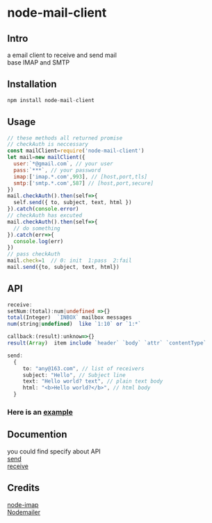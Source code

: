 # node-mail-client
## Intro
a email client to receive and send mail  
base IMAP and SMTP
## Installation
``` js
npm install node-mail-client
```
## Usage
```js
// these methods all returned promise
// checkAuth is neccessary
const mailClient=require('node-mail-client')
let mail=new mailClient({
  user:`*@gmail.com`, // your user 
  pass:`***`, // your password
  imap:['imap.*.com',993], // [host,port,tls]
  smtp:['smtp.*.com',587] // [host,port,secure]
})
mail.checkAuth().then(self=>{
  self.send({ to, subject, text, html })
}).catch(console.error)
// checkAuth has excuted
mail.checkAuth().then(self=>{
  // do something
}).catch(err=>{
  console.log(err)  
})
// pass checkAuth
mail.check=1  // 0: init  1:pass  2:fail
mail.send({to, subject, text, html})
```
## API
```ts
receive:
setNum:(total):num|undefined =>{}
total(Integer)  `INBOX` mailbox messages 
num(string|undefined)  like `1:10` or `1:*`

callback:(result):unknow=>{}
result(Array)  item include `header` `body` `attr` `contentType`

send:
  {
     to: "any@163.com", // list of receivers
     subject: "Hello", // Subject line
     text: "Hello world? text", // plain text body
     html: "<b>Hello world?</b>", // html body
  }  
```
### Here is an [example](./example/test.js)
## Documention
you could find specify  about API  
[send](https://nodemailer.com/about/)  
[receive](https://github.com/mscdex/node-imap)  

## Credits
[node-imap](https://github.com/mscdex/node-imap)  
[Nodemailer](https://github.com/nodemailer/nodemailer)

